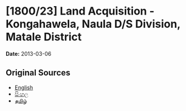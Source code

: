 # [1800/23] Land Acquisition - Kongahawela, Naula D/S Division, Matale District

**Date:** 2013-03-06

## Original Sources

- [English](https://documents.gov.lk/view/extra-gazettes/2013/3/1800-23_E.pdf)
- [සිංහල](https://documents.gov.lk/view/extra-gazettes/2013/3/1800-23_S.pdf)
- [தமிழ்](https://documents.gov.lk/view/extra-gazettes/2013/3/1800-23_T.pdf)
